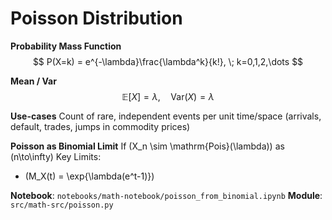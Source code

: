 # Poisson Distribution

**Probability Mass Function**
$$
P(X=k) = e^{-\lambda}\frac{\lambda^k}{k!}, \; k=0,1,2,\dots
$$

**Mean / Var**
$$
\mathbb{E}[X] = \lambda,\quad \mathrm{Var}(X)=\lambda 
$$

**Use-cases**
Count of rare, independent events per unit time/space (arrivals, default, trades, jumps in commodity prices)

**Poisson as Binomial Limit**
If \(X_n \sim \mathrm{Pois}(\lambda)\) as \(n\to\infty\)
Key Limits:
- \(M_X(t) = \exp\{\lambda(e^t-1)\}\)

**Notebook**: `notebooks/math-notebook/poisson_from_binomial.ipynb`
**Module**: `src/math-src/poisson.py`